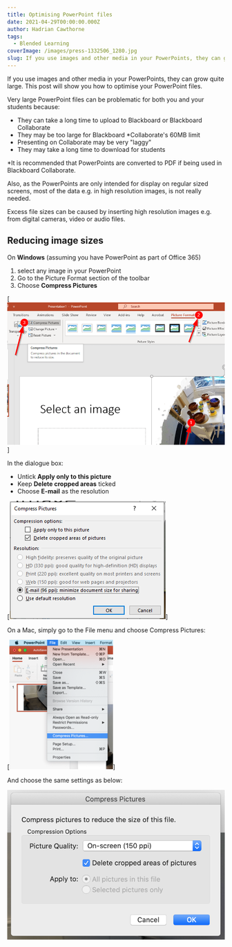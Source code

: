 ```yaml
---
title: Optimising PowerPoint files
date: 2021-04-29T00:00:00.000Z
author: Hadrian Cawthorne
tags:
  - Blended Learning
coverImage: /images/press-1332506_1280.jpg
slug: If you use images and other media in your PowerPoints, they can grow quite large. This post will show you how to optimise your PowerPoint files.
---
```


If you use images and other media in your PowerPoints, they can grow quite large. This post will show you how to optimise your PowerPoint files.

Very large PowerPoint files can be problematic for both you and your students because:

- They can take a long time to upload to Blackboard or Blackboard Collaborate
- They may be too large for Blackboard \*Collaborate's 60MB limit
- Presenting on Collaborate may be very "laggy"
- They may take a long time to download for students

\*It is recommended that PowerPoints are converted to PDF if being used in Blackboard Collaborate.

Also, as the PowerPoints are only intended for display on regular sized screens, most of the data e.g. in high resolution images, is not really needed.

Excess file sizes can be caused by inserting high resolution images e.g. from digital cameras, video or audio files.

## Reducing image sizes

On **Windows** (assuming you have PowerPoint as part of Office 365)

1. select any image in your PowerPoint
2. Go to the Picture Format section of the toolbar
3. Choose **Compress Pictures**

[![the picture format bar](/images/2021-04-29-14_07_58-Presentation1-PowerPoint-edited.png)]

In the dialogue box:

- Untick **Apply only to this picture**
- Keep **Delete cropped areas** ticked
- Choose **E-mail** as the resolution

[![In the dialogue box](/images/2021-04-29-14_38_21-Presentation1-PowerPoint.png)]

On a Mac, simply go to the File menu and choose Compress Pictures:

[![the File menu and choose Compress Pictures](/images/Screenshot-2021-04-29-at-14.19.40-240x300.png)]

And choose the same settings as below:

![choose the same settings](/images/Screenshot-2021-04-29-at-14.19.54.png)
